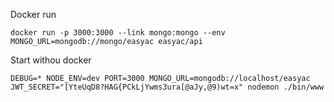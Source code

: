 
Docker run

```shell
docker run -p 3000:3000 --link mongo:mongo --env MONGO_URL=mongodb://mongo/easyac easyac/api
```

Start withou docker
```shell
DEBUG=* NODE_ENV=dev PORT=3000 MONGO_URL=mongodb://localhost/easyac JWT_SECRET="[YteUqD8?HAG{PCkLjYwms3ura[@aJy,@9)wt=x" nodemon ./bin/www

```
